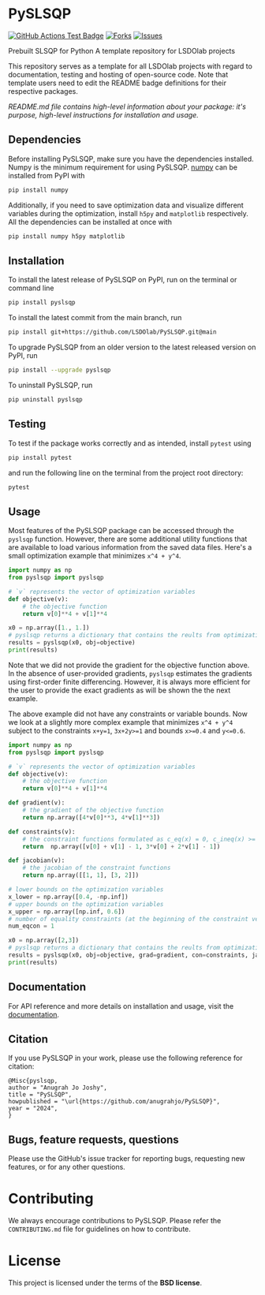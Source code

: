 # PySLSQP

<!---
[![Python](https://img.shields.io/pypi/pyversions/py_slsqp)](https://img.shields.io/pypi/pyversions/py_slsqp)
[![Pypi](https://img.shields.io/pypi/v/py_slsqp)](https://pypi.org/project/py_slsqp/)
[![Coveralls Badge][13]][14]
[![PyPI version][10]][11]
[![PyPI Monthly Downloads][12]][11]
-->

[![GitHub Actions Test Badge](https://github.com/LSDOlab/py_slsqp/actions/workflows/actions.yml/badge.svg)](https://github.com/py_slsqp/py_slsqp/actions)
[![Forks](https://img.shields.io/github/forks/LSDOlab/py_slsqp.svg)](https://github.com/LSDOlab/py_slsqp/network)
[![Issues](https://img.shields.io/github/issues/LSDOlab/py_slsqp.svg)](https://github.com/LSDOlab/py_slsqp/issues)

Prebuilt SLSQP for Python
A template repository for LSDOlab projects

This repository serves as a template for all LSDOlab projects with regard to documentation, testing and hosting of open-source code.
Note that template users need to edit the README badge definitions for their respective packages.

*README.md file contains high-level information about your package: it's purpose, high-level instructions for installation and usage.*

## Dependencies
Before installing PySLSQP, make sure you have the dependencies installed.
Numpy is the minimum requirement for using PySLSQP. 
[numpy](https://numpy.org/install/) can be installed from PyPI with
```sh
pip install numpy
```
Additionally, if you need to save optimization data and visualize different variables during the optimization,
install `h5py` and `matplotlib` respectively.
All the dependencies can be installed at once with 
```sh
pip install numpy h5py matplotlib
```

## Installation

To install the latest release of PySLSQP on PyPI, run on the terminal or command line
```sh
pip install pyslsqp
```

To install the latest commit from the main branch, run
```sh
pip install git+https://github.com/LSDOlab/PySLSQP.git@main
```

To upgrade PySLSQP from an older version to the latest released version on PyPI, run
```sh
pip install --upgrade pyslsqp
```

To uninstall PySLSQP, run
```sh
pip uninstall pyslsqp
```

## Testing
To test if the package works correctly and as intended, install `pytest` using
```sh
pip install pytest
```

and run the following line on the terminal from the project root directory:
```sh
pytest
```

## Usage
Most features of the PySLSQP package can be accessed through the `pyslsqp` function.
However, there are some additional utility functions that are available to load various information 
from the saved data files.
Here's a small optimization example that minimizes `x^4 + y^4`.
```python
import numpy as np
from pyslsqp import pyslsqp

# `v` represents the vector of optimization variables
def objective(v):
    # the objective function
    return v[0]**4 + v[1]**4

x0 = np.array([1., 1.])
# pyslsqp returns a dictionary that contains the reults from optimization
results = pyslsqp(x0, obj=objective)
print(results)
```
Note that we did not provide the gradient for the objective function above.
In the absence of user-provided gradients, `pyslsqp` estimates the gradients
using first-order finite differencing.
However, it is always more efficient for the user to provide the exact gradients
as will be shown the the next example.

The above example did not have any constraints or variable bounds. 
Now we look at a slightly more complex example that minimizes `x^4 + y^4` 
subject to the constraints `x+y=1`, `3x+2y>=1` and bounds `x>=0.4` and `y<=0.6`.

```python
import numpy as np
from pyslsqp import pyslsqp

# `v` represents the vector of optimization variables
def objective(v):
    # the objective function
    return v[0]**4 + v[1]**4

def gradient(v):
    # the gradient of the objective function
    return np.array([4*v[0]**3, 4*v[1]**3])

def constraints(v):
    # the constraint functions formulated as c_eq(x) = 0, c_ineq(x) >= 0
    return  np.array([v[0] + v[1] - 1, 3*v[0] + 2*v[1] - 1])

def jacobian(v):
    # the jacobian of the constraint functions
    return np.array([[1, 1], [3, 2]])

# lower bounds on the optimization variables
x_lower = np.array([0.4, -np.inf])
# upper bounds on the optimization variables
x_upper = np.array([np.inf, 0.6])
# number of equality constraints (at the beginning of the constraint vector)
num_eqcon = 1

x0 = np.array([2,3])
# pyslsqp returns a dictionary that contains the reults from optimization
results = pyslsqp(x0, obj=objective, grad=gradient, con=constraints, jac=jacobian, meq=num_eqcon, xl=x_lower, xu=x_upper)
print(results)
```

## Documentation
For API reference and more details on installation and usage, visit the [documentation](https://pyslsqp.readthedocs.io/).

## Citation
If you use PySLSQP in your work, please use the following reference for citation:

```
@Misc{pyslsqp,
author = "Anugrah Jo Joshy",
title = "PySLSQP",
howpublished = "\url{https://github.com/anugrahjo/PySLSQP}",
year = "2024",
}
```

## Bugs, feature requests, questions
Please use the GitHub's issue tracker for reporting bugs, requesting new features, or for any other questions.

# Contributing
We always encourage contributions to PySLSQP. Please refer the `CONTRIBUTING.md` file for guidelines on how to contribute.

# License
This project is licensed under the terms of the **BSD license**.
